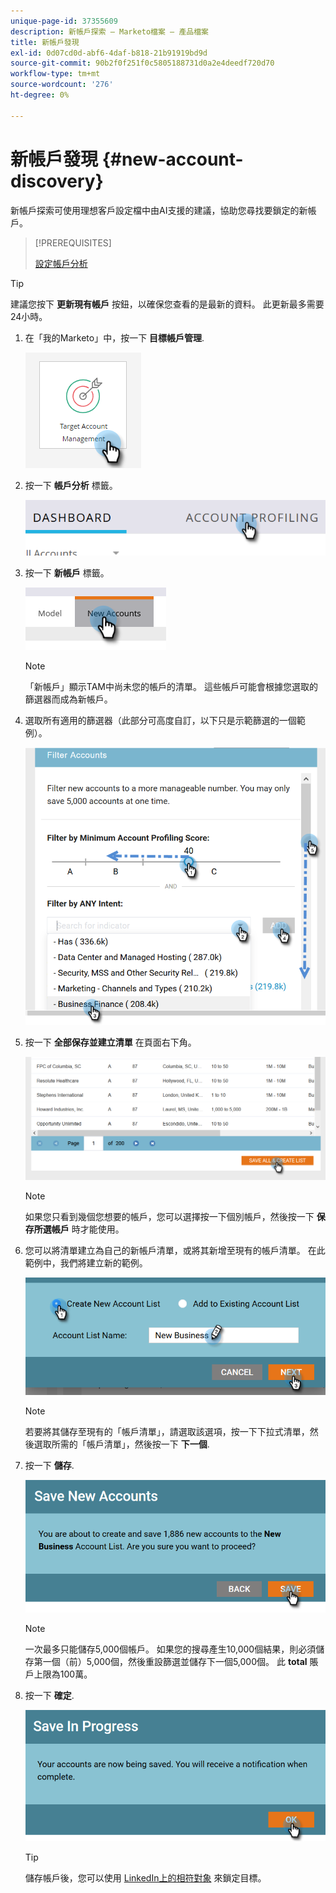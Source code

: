 ```yaml
---
unique-page-id: 37355609
description: 新帳戶探索 — Marketo檔案 — 產品檔案
title: 新帳戶發現
exl-id: 0d07cd0d-abf6-4daf-b818-21b91919bd9d
source-git-commit: 90b2f0f251f0c5805188731d0a2e4deedf720d70
workflow-type: tm+mt
source-wordcount: '276'
ht-degree: 0%

---
```


# 新帳戶發現 {#new-account-discovery}

新帳戶探索可使用理想客戶設定檔中由AI支援的建議，協助您尋找要鎖定的新帳戶。

>[!PREREQUISITES]
>
>[設定帳戶分析](/help/marketo/product-docs/target-account-management/account-profiling/setting-up-account-profiling.md)

>[!TIP]
>
>建議您按下 **更新現有帳戶** 按鈕，以確保您查看的是最新的資料。 此更新最多需要24小時。

1. 在「我的Marketo」中，按一下 **目標帳戶管理**.

   ![](assets/new-account-discovery-1.png)

1. 按一下 **帳戶分析** 標籤。

   ![](assets/two-2.png)

1. 按一下 **新帳戶** 標籤。

   ![](assets/three-1.png)

   >[!NOTE]
   >
   >「新帳戶」顯示TAM中尚未您的帳戶的清單。 這些帳戶可能會根據您選取的篩選器而成為新帳戶。

1. 選取所有適用的篩選器（此部分可高度自訂，以下只是示範篩選的一個範例）。

   ![](assets/four-1.png)

1. 按一下 **全部保存並建立清單** 在頁面右下角。

   ![](assets/five-1.png)

   >[!NOTE]
   >
   >如果您只看到幾個您想要的帳戶，您可以選擇按一下個別帳戶，然後按一下 **保存所選帳戶** 時才能使用。

1. 您可以將清單建立為自己的新帳戶清單，或將其新增至現有的帳戶清單。 在此範例中，我們將建立新的範例。

   ![](assets/six-1.png)

   >[!NOTE]
   >
   >若要將其儲存至現有的「帳戶清單」，請選取該選項，按一下下拉式清單，然後選取所需的「帳戶清單」，然後按一下 **下一個**.

1. 按一下 **儲存**.

   ![](assets/seven-1.png)

   >[!NOTE]
   >
   >一次最多只能儲存5,000個帳戶。 如果您的搜尋產生10,000個結果，則必須儲存第一個（前）5,000個，然後重設篩選並儲存下一個5,000個。 此 **total** 賬戶上限為100萬。

1. 按一下 **確定**.

   ![](assets/eight.png)

   >[!TIP]
   >
   >儲存帳戶後，您可以使用 [LinkedIn上的相符對象](/help/marketo/product-docs/target-account-management/target/create-an-account-matched-audience-on-linkedin.md) 來鎖定目標。

